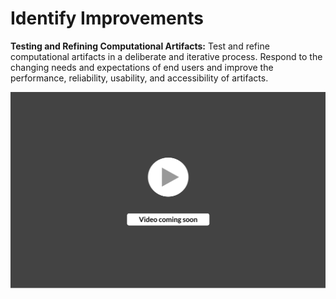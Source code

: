 # Identify Improvements

**Testing and Refining Computational Artifacts:** Test and refine computational artifacts in a deliberate and iterative process. Respond to the changing needs and expectations of end users and improve the performance, reliability, usability, and accessibility of artifacts.

![](<../../.gitbook/assets/vidComing (3).png>)
